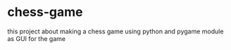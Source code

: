 # chess-game

this project about making a chess game using python
 and pygame module as GUI for the game
 